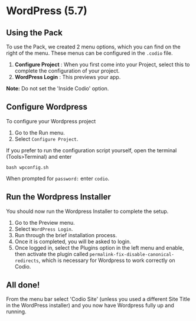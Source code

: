 # WordPress (5.7)

## Using the Pack
To use the Pack, we created 2 menu options, which you can find on the right of the menu. These menus can be configured in the `.codio` file.

1. **Configure Project** : When you first come into your Project, select this to complete the configuration of your project.
1. **WordPress Login** : This previews your app. 

**Note:** Do not set the 'Inside Codio' option.

## Configure Wordpress
To configure your Wordpress project

1. Go to the Run menu.
1. Select `Configure Project`.

If you prefer to run the configuration script yourself, open the terminal (Tools>Terminal) and enter

    bash wpconfig.sh

When prompted for `password:` enter `codio`.

## Run the Wordpress Installer
You should now run the Wordpress Installer to complete the setup.

1. Go to the Preview menu.
1. Select `WordPress Login`.
1. Run through the brief installation process.
1. Once it is completed, you will be asked to login.
1. Once logged in, select the Plugins option in the left menu and enable, then activate the plugin called `permalink-fix-disable-canonical-redirects`, which is necessary for Wordpress to work correctly on Codio.


## All done!
From the menu bar select 'Codio Site' (unless you used a different Site Title in the WordPress installer) and you now have Wordpress fully up and running.


 